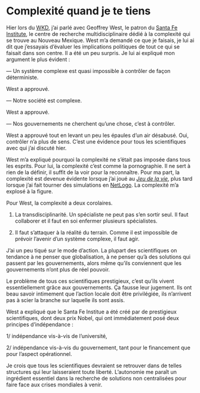 # Complexité quand je te tiens

Hier lors du [WKD](http://www.wkdialogue.org/), j’ai parlé avec Geoffrey West, le patron du [Santa Fe Institute](http://www.santafe.edu/), le centre de recherche multidisciplinaire dédié à la complexité qui se trouve au Nouveau Mexique. West m’a demandé ce que je faisais, je lui ai dit que j’essayais d’évaluer les implications politiques de tout ce qui se faisait dans son centre. Il a été un peu surpris. Je lui ai expliqué mon argument le plus évident :

— Un système complexe est quasi impossible à contrôler de façon déterministe.

West a approuvé.

— Notre société est complexe.

West a approuvé.

— Nos gouvernements ne cherchent qu’une chose, c’est à contrôler.

West a approuvé tout en levant un peu les épaules d’un air désabusé. Oui, contrôler n’a plus de sens. C’est une évidence pour tous les scientifiques avec qui j’ai discuté hier.

West m’a expliqué pourquoi la complexité ne s’était pas imposée dans tous les esprits. Pour lui, la complexité c’est comme la pornographie. Il ne sert à rien de la définir, il suffit de la voir pour la reconnaître. Pour ma part, la complexité est devenue évidente lorsque j’ai joué au [*Jeu de la vie*](http://users.skynet.be/NightGem/programs/cwlife/), plus tard lorsque j’ai fait tourner des simulations en [NetLogo](http://ccl.northwestern.edu/netlogo/). La complexité m’a explosé à la figure.

Pour West, la complexité a deux corolaires.

1. La transdisciplinarité. Un spécialiste ne peut pas s’en sortir seul. Il faut collaborer et il faut en soi enfermer plusieurs spécialistes.

2. Il faut s’attaquer à la réalité du terrain. Comme il est impossible de prévoir l’avenir d’un système complexe, il faut agir.

J’ai un peu tiqué sur le mode d’action. La plupart des scientifiques on tendance à ne penser que globalisation, à ne penser qu’à des solutions qui passent par les gouvernements, alors même qu’ils conviennent que les gouvernements n’ont plus de réel pouvoir.

Le problème de tous ces scientifiques prestigieux, c’est qu’ils vivent essentiellement grâce aux gouvernements. Ça fausse leur jugement. Ils ont beau savoir intimement que l’action locale doit être privilégiée, ils n’arrivent pas à scier la branche sur laquelle ils sont assis.

West a expliqué que le Santa Fe Institue a été créé par de prestigieux scientifiques, dont deux prix Nobel, qui ont immédiatement posé deux principes d’indépendance :

1/ indépendance vis-à-vis de l’université,

2/ indépendance vis-à-vis du gouvernement, tant pour le financement que pour l’aspect opérationnel.

Je crois que tous les scientifiques devraient se retrouver dans de telles structures qui leur laisseraient toute liberté. L’autonomie me paraît un ingrédient essentiel dans la recherche de solutions non centralisées pour faire face aux crises mondiales à venir.